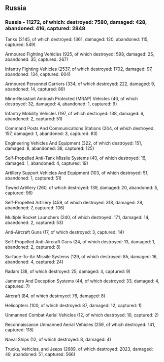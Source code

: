
 
 ## Russia
 
 ### Russia - 11272, of which: destroyed: 7580, damaged: 428, abandoned: 416, captured: 2848

 

 

 Tanks (2145, of which destroyed: 1361, damaged: 120, abandoned: 115, captured: 549)

 Armoured Fighting Vehicles (925, of which destroyed: 598, damaged: 25, abandoned: 35, captured: 267)

 Infantry Fighting Vehicles (2537, of which destroyed: 1702, damaged: 97, abandoned: 134, captured: 604)

 Armoured Personnel Carriers (334, of which destroyed: 222, damaged: 9, abandoned: 14, captured: 89)

 Mine-Resistant Ambush Protected (MRAP) Vehicles (46, of which destroyed: 32, damaged: 4, abandoned: 1, captured: 9)

 Infantry Mobility Vehicles (197, of which destroyed: 138, damaged: 6, abandoned: 2, captured: 51)

 Command Posts And Communications Stations (244, of which destroyed: 157, damaged: 1, abandoned: 3, captured: 83)

 Engineering Vehicles And Equipment (322, of which destroyed: 151, damaged: 8, abandoned: 38, captured: 125)

 Self-Propelled Anti-Tank Missile Systems (40, of which destroyed: 16, damaged: 1, abandoned: 4, captured: 19)

 Artillery Support Vehicles And Equipment (103, of which destroyed: 51, abandoned: 1, captured: 51)

 Towed Artillery (260, of which destroyed: 139, damaged: 20, abandoned: 5, captured: 96)

 Self-Propelled Artillery (459, of which destroyed: 318, damaged: 28, abandoned: 7, captured: 106)

 Multiple Rocket Launchers (240, of which destroyed: 171, damaged: 14, abandoned: 2, captured: 53)

 Anti-Aircraft Guns (17, of which destroyed: 3, captured: 14)

 Self-Propelled Anti-Aircraft Guns (24, of which destroyed: 13, damaged: 1, abandoned: 2, captured: 8)

 Surface-To-Air Missile Systems (129, of which destroyed: 85, damaged: 16, abandoned: 4, captured: 24)

 Radars (38, of which destroyed: 25, damaged: 4, captured: 9)

 Jammers And Deception Systems (44, of which destroyed: 33, damaged: 4, captured: 7)

 Aircraft (84, of which destroyed: 76, damaged: 8)

 Helicopters (100, of which destroyed: 87, damaged: 12, captured: 1)

 Unmanned Combat Aerial Vehicles (12, of which destroyed: 10, captured: 2)

 Reconnaissance Unmanned Aerial Vehicles (259, of which destroyed: 141, captured: 118)

 Naval Ships (12, of which destroyed: 8, damaged: 4)

 Trucks, Vehicles, and Jeeps (2689, of which destroyed: 2023, damaged: 49, abandoned: 51, captured: 566)

